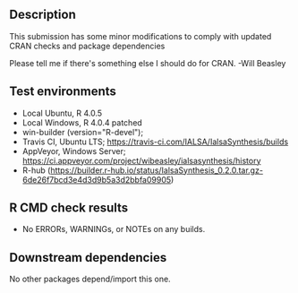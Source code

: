 ## Description
This submission has some minor modifications to comply with updated CRAN checks and package dependencies

Please tell me if there's something else I should do for CRAN.  -Will Beasley

## Test environments
* Local Ubuntu, R 4.0.5
* Local Windows, R 4.0.4 patched
* win-builder (version="R-devel"); <not responding>
* Travis CI, Ubuntu LTS; https://travis-ci.com/IALSA/IalsaSynthesis/builds
* AppVeyor, Windows Server; https://ci.appveyor.com/project/wibeasley/ialsasynthesis/history
* R-hub (https://builder.r-hub.io/status/IalsaSynthesis_0.2.0.tar.gz-6de26f7bcd3e4d3d9b5a3d2bbfa09905)

## R CMD check results
* No ERRORs, WARNINGs, or NOTEs on any builds.

## Downstream dependencies
No other packages depend/import this one.
